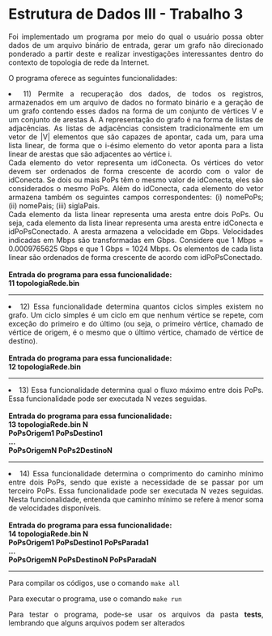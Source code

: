 <h1>Estrutura de Dados III - Trabalho 3</h1>

<div align="justify" >
<p>Foi implementado um programa por meio do qual o usuário possa obter
dados de um arquivo binário de entrada, gerar um grafo não direcionado ponderado a
partir deste e realizar investigações interessantes dentro do contexto de topologia de
rede da Internet.</p>

<p>O programa oferece as seguintes funcionalidades:</p>
<li>11) Permite a recuperação dos dados, de todos os registros, armazenados em um
arquivo de dados no formato binário e a geração de um grafo contendo esses dados na
forma de um conjunto de vértices V e um conjunto de arestas A. A representação do grafo é na forma de listas de adjacências. As listas
de adjacências consistem tradicionalmente em um vetor de |V| elementos que são
capazes de apontar, cada um, para uma lista linear, de forma que o i-ésimo elemento
do vetor aponta para a lista linear de arestas que são adjacentes ao vértice i.</br>Cada elemento do vetor representa um idConecta. Os vértices do vetor
devem ser ordenados de forma crescente de acordo com o valor de idConecta. Se dois
ou mais PoPs têm o mesmo valor de idConecta, eles são considerados o mesmo PoPs.
Além do idConecta, cada elemento do vetor armazena também os seguintes
campos correspondentes: (i) nomePoPs; (ii) nomePais; (iii) siglaPais.</br>Cada elemento da lista linear representa uma aresta entre dois PoPs. Ou seja,
cada elemento da lista linear representa uma aresta entre idConecta e
idPoPsConectado. A aresta armazena a velocidade em Gbps. Velocidades
indicadas em Mbps são transformadas em Gbps. Considere que 1 Mbps =
0.0009765625 Gbps e que 1 Gbps = 1024 Mbps. Os elementos de cada lista linear
são ordenados de forma crescente de acordo com idPoPsConectado.</br></br>
<strong>Entrada do programa para essa funcionalidade:</br>
11 topologiaRede.bin</strong>
</br>

<hr>

<li>12) Essa funcionalidade determina quantos ciclos simples existem no grafo. Um ciclo simples é um ciclo em que nenhum
vértice se repete, com exceção do primeiro e do último (ou seja, o primeiro vértice,
chamado de vértice de origem, é o mesmo que o último vértice, chamado de vértice de
destino).</br></br>
<strong>Entrada do programa para essa funcionalidade:</br>
12 topologiaRede.bin</strong>
</br>

<hr>

<li>13) Essa funcionalidade determina qual o fluxo máximo entre dois PoPs. Essa funcionalidade pode
ser executada N vezes seguidas.</br></br>
  <strong>Entrada do programa para essa funcionalidade:</br>
13 topologiaRede.bin N </br>
PoPsOrigem1 PoPsDestino1</br>
...</br>
PoPsOrigemN PoPs2DestinoN</strong>
</br>

<hr>

<li>14) Essa funcionalidade determina o comprimento do caminho mínimo
entre dois PoPs, sendo que existe a necessidade de se passar por um terceiro PoPs. Essa funcionalidade pode 
ser executada N vezes seguidas. Nesta funcionalidade, entenda que caminho mínimo se refere à menor soma de velocidades disponíveis.</br></br>
<strong>Entrada do programa para essa funcionalidade:</br>
14 topologiaRede.bin N </br>
PoPsOrigem1 PoPsDestino1 PoPsParada1</br>
...</br>
PoPsOrigemN PoPsDestinoN PoPsParadaN</strong>
</br>

<hr>

<p>Para compilar os códigos, use o comando <code>make all</code></p>
<p>Para executar o programa, use o comando <code>make run</code></p>
<p>Para testar o programa, pode-se usar os arquivos da pasta <strong>tests</strong>, lembrando que alguns arquivos podem ser alterados</p>